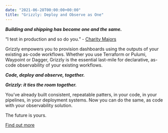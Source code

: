 ```yaml
---
date: "2021-06-28T00:00:00+00:00"
title: "Grizzly: Deploy and Observe as One"
---
```

***Building and shipping has become one and the same.***

“I test in production and so do you.” - [Charity Majors](https://twitter.com/mipsytipsy?lang=en)

Grizzly empowers you to provision dashboards using the outputs of your existing as-code workflows.
Whether you use Terraform or Pulumi, Waypoint or Dagger, Grizzly is the essential last-mile for
declarative, as-code observability of your existing workflows.

***Code, deploy and observe, together.***

***Grizzly: it ties the room together.***

You’ve already built consistent, repeatable patters, in your code, in your pipelines, in your deployment systems. Now you can do the same, as code with your observability solution.

The future is yours.

[Find out more](/grizzly/what-is-grizzly)
